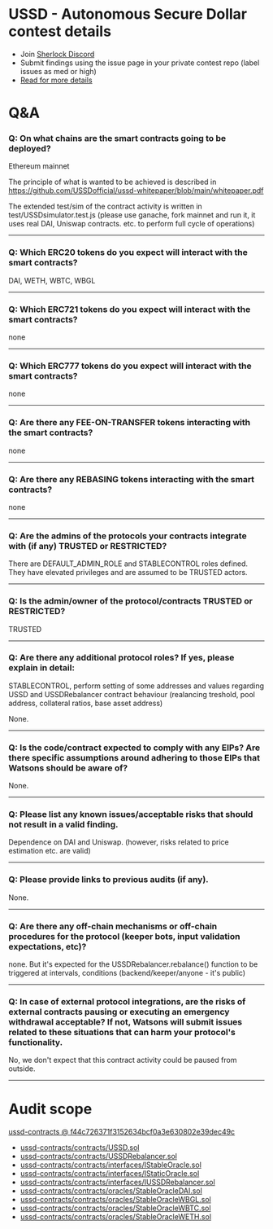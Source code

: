 
# USSD - Autonomous Secure Dollar contest details

- Join [Sherlock Discord](https://discord.gg/MABEWyASkp)
- Submit findings using the issue page in your private contest repo (label issues as med or high)
- [Read for more details](https://docs.sherlock.xyz/audits/watsons)

# Q&A

### Q: On what chains are the smart contracts going to be deployed?
Ethereum mainnet

The principle of what is wanted to be achieved is described in
https://github.com/USSDofficial/ussd-whitepaper/blob/main/whitepaper.pdf

The extended test/sim of the contract activity is written in
test/USSDsimulator.test.js
(please use ganache, fork mainnet and run it, it uses real DAI, Uniswap contracts. etc. to perform full cycle of operations)
___

### Q: Which ERC20 tokens do you expect will interact with the smart contracts? 
DAI, WETH, WBTC, WBGL
___

### Q: Which ERC721 tokens do you expect will interact with the smart contracts? 
none
___

### Q: Which ERC777 tokens do you expect will interact with the smart contracts? 
none
___

### Q: Are there any FEE-ON-TRANSFER tokens interacting with the smart contracts?

none
___

### Q: Are there any REBASING tokens interacting with the smart contracts?

none
___

### Q: Are the admins of the protocols your contracts integrate with (if any) TRUSTED or RESTRICTED?
There are DEFAULT_ADMIN_ROLE and STABLECONTROL roles defined. They have elevated privileges and are assumed to be TRUSTED actors.
___

### Q: Is the admin/owner of the protocol/contracts TRUSTED or RESTRICTED?
TRUSTED
___

### Q: Are there any additional protocol roles? If yes, please explain in detail:
STABLECONTROL, perform setting of some addresses and values regarding USSD and USSDRebalancer contract behaviour (realancing treshold, pool address, collateral ratios, base asset address)

None.
___

### Q: Is the code/contract expected to comply with any EIPs? Are there specific assumptions around adhering to those EIPs that Watsons should be aware of?
None.
___

### Q: Please list any known issues/acceptable risks that should not result in a valid finding.
Dependence on DAI and Uniswap. (however, risks related to price estimation etc. are valid)
___

### Q: Please provide links to previous audits (if any).

None.
___

### Q: Are there any off-chain mechanisms or off-chain procedures for the protocol (keeper bots, input validation expectations, etc)?
none. But it's expected for the USSDRebalancer.rebalance() function to be triggered at intervals, conditions (backend/keeper/anyone - it's public)
___

### Q: In case of external protocol integrations, are the risks of external contracts pausing or executing an emergency withdrawal acceptable? If not, Watsons will submit issues related to these situations that can harm your protocol's functionality.
No, we don't expect that this contract activity could be paused from outside.


___



# Audit scope


[ussd-contracts @ f44c726371f3152634bcf0a3e630802e39dec49c](https://github.com/USSDofficial/ussd-contracts/tree/f44c726371f3152634bcf0a3e630802e39dec49c)
- [ussd-contracts/contracts/USSD.sol](ussd-contracts/contracts/USSD.sol)
- [ussd-contracts/contracts/USSDRebalancer.sol](ussd-contracts/contracts/USSDRebalancer.sol)
- [ussd-contracts/contracts/interfaces/IStableOracle.sol](ussd-contracts/contracts/interfaces/IStableOracle.sol)
- [ussd-contracts/contracts/interfaces/IStaticOracle.sol](ussd-contracts/contracts/interfaces/IStaticOracle.sol)
- [ussd-contracts/contracts/interfaces/IUSSDRebalancer.sol](ussd-contracts/contracts/interfaces/IUSSDRebalancer.sol)
- [ussd-contracts/contracts/oracles/StableOracleDAI.sol](ussd-contracts/contracts/oracles/StableOracleDAI.sol)
- [ussd-contracts/contracts/oracles/StableOracleWBGL.sol](ussd-contracts/contracts/oracles/StableOracleWBGL.sol)
- [ussd-contracts/contracts/oracles/StableOracleWBTC.sol](ussd-contracts/contracts/oracles/StableOracleWBTC.sol)
- [ussd-contracts/contracts/oracles/StableOracleWETH.sol](ussd-contracts/contracts/oracles/StableOracleWETH.sol)


